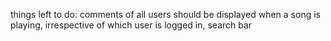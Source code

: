 things left to do: comments of all users should be displayed when a song is playing, irrespective of which user is logged in, search bar
